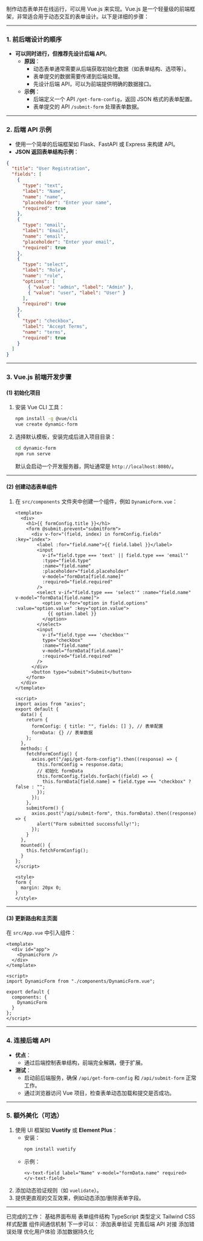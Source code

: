 制作动态表单并在线运行，可以用 Vue.js 来实现。Vue.js 是一个轻量级的前端框架，非常适合用于动态交互的表单设计。以下是详细的步骤：

---

### **1. 前后端设计的顺序**
- **可以同时进行，但推荐先设计后端 API**。
  - **原因**：
    - 动态表单通常需要从后端获取初始化数据（如表单结构、选项等）。
    - 表单提交的数据需要传递到后端处理。
    - 先设计后端 API，可以为前端提供明确的数据接口。
  - **示例**：
    - 后端定义一个 API `/get-form-config`，返回 JSON 格式的表单配置。
    - 表单提交的 API `/submit-form` 处理表单数据。

---

### **2. 后端 API 示例**
- 使用一个简单的后端框架如 Flask、FastAPI 或 Express 来构建 API。
- **JSON 返回表单结构示例**：

```json
{
  "title": "User Registration",
  "fields": [
    {
      "type": "text",
      "label": "Name",
      "name": "name",
      "placeholder": "Enter your name",
      "required": true
    },
    {
      "type": "email",
      "label": "Email",
      "name": "email",
      "placeholder": "Enter your email",
      "required": true
    },
    {
      "type": "select",
      "label": "Role",
      "name": "role",
      "options": [
        { "value": "admin", "label": "Admin" },
        { "value": "user", "label": "User" }
      ],
      "required": true
    },
    {
      "type": "checkbox",
      "label": "Accept Terms",
      "name": "terms",
      "required": true
    }
  ]
}
```

---

### **3. Vue.js 前端开发步骤**
#### **(1) 初始化项目**
1. 安装 Vue CLI 工具：
   ```bash
   npm install -g @vue/cli
   vue create dynamic-form
   ```
2. 选择默认模板，安装完成后进入项目目录：
   ```bash
   cd dynamic-form
   npm run serve
   ```
   默认会启动一个开发服务器，网址通常是 `http://localhost:8080/`。

---

#### **(2) 创建动态表单组件**
1. 在 `src/components` 文件夹中创建一个组件，例如 `DynamicForm.vue`：
   ```vue
   <template>
     <div>
       <h1>{{ formConfig.title }}</h1>
       <form @submit.prevent="submitForm">
         <div v-for="(field, index) in formConfig.fields" :key="index">
           <label :for="field.name">{{ field.label }}</label>
           <input
             v-if="field.type === 'text' || field.type === 'email'"
             :type="field.type"
             :name="field.name"
             :placeholder="field.placeholder"
             v-model="formData[field.name]"
             :required="field.required"
           />
           <select v-if="field.type === 'select'" :name="field.name" v-model="formData[field.name]">
             <option v-for="option in field.options" :value="option.value" :key="option.value">
               {{ option.label }}
             </option>
           </select>
           <input
             v-if="field.type === 'checkbox'"
             type="checkbox"
             :name="field.name"
             v-model="formData[field.name]"
             :required="field.required"
           />
         </div>
         <button type="submit">Submit</button>
       </form>
     </div>
   </template>

   <script>
   import axios from "axios";
   export default {
     data() {
       return {
         formConfig: { title: "", fields: [] }, // 表单配置
         formData: {} // 表单数据
       };
     },
     methods: {
       fetchFormConfig() {
         axios.get("/api/get-form-config").then((response) => {
           this.formConfig = response.data;
           // 初始化 formData
           this.formConfig.fields.forEach((field) => {
             this.formData[field.name] = field.type === "checkbox" ? false : "";
           });
         });
       },
       submitForm() {
         axios.post("/api/submit-form", this.formData).then((response) => {
           alert("Form submitted successfully!");
         });
       }
     },
     mounted() {
       this.fetchFormConfig();
     }
   };
   </script>

   <style>
   form {
     margin: 20px 0;
   }
   </style>
   ```

---

#### **(3) 更新路由和主页面**
在 `src/App.vue` 中引入组件：
```vue
<template>
  <div id="app">
    <DynamicForm />
  </div>
</template>

<script>
import DynamicForm from "./components/DynamicForm.vue";

export default {
  components: {
    DynamicForm
  }
};
</script>
```

---

### **4. 连接后端 API**
- **优点**：
  - 通过后端控制表单结构，前端完全解耦，便于扩展。
- **测试**：
  - 启动前后端服务，确保 `/api/get-form-config` 和 `/api/submit-form` 正常工作。
  - 通过浏览器访问 Vue 项目，检查表单动态加载和提交是否成功。

---

### **5. 额外美化（可选）**
1. 使用 UI 框架如 **Vuetify** 或 **Element Plus**：
   - 安装：
     ```bash
     npm install vuetify
     ```
   - 示例：
     ```vue
     <v-text-field label="Name" v-model="formData.name" required></v-text-field>
     ```
2. 添加动态验证规则（如 `vuelidate`）。
3. 提供更直观的交互效果，例如动态添加/删除表单字段。

---

已完成的工作：
基础界面布局
表单组件结构
TypeScript 类型定义
Tailwind CSS 样式配置
组件间通信机制
下一步可以：
添加表单验证
完善后端 API 对接
添加错误处理
优化用户体验
添加数据持久化